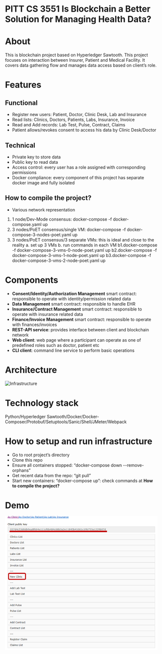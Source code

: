 # PITT CS 3551 Is Blockchain a Better Solution for Managing Health Data?﻿

# About

This is blockchain project based on Hyperledger Sawtooth. This project focuses on interaction between Insurer, 
Patient and Medical Facility. It covers data gathering flow and manages data access based on client’s role.

# Features

## Functional

- Register new users: Patient, Doctor, Clinic Desk, Lab and Insurance
- Read lists: Clinics, Doctors, Patients, Labs, Insurance, Invoice
- Read and Add records: Lab Test, Pulse, Contract, Claims
- Patient allows/revokes consent to access his data by Clinic Desk/Doctor

## Technical

- Private key to store data
- Public key to read data
- Access control: every user has a role assigned with corresponding permissions
- Docker compliance: every component of this project has separate docker image and fully isolated

## How to compile the project?

- Various network representation
1. 1 node/Dev-Mode consensus: docker-compose -f docker-compose.yaml up
2. 3 nodes/PoET consensus/single VM: docker-compose -f docker-compose-3-nodes-poet.yaml up
3. 3 nodes/PoET consensus/3 separate VMs: this is ideal and close to the reality
   a. set up 3 VMs
   b. run commands in each VM
   b1.docker-compose -f docker-compose-3-vms-0-node-poet.yaml up
   b2.docker-compose -f docker-compose-3-vms-1-node-poet.yaml up
   b3.docker-compose -f docker-compose-3-vms-2-node-poet.yaml up

# Components

- **Consent/Identity/Authorization Management** smart contract: responsible to operate with identity/permission related data
- **Data Management** smart contract: responsible to handle EHR
- **Insurance/Contract Management** smart contract: responsible to operate with insurance related data
- **Finance/Invoice Management** smart contract: responsible to operate with finances/invoices
- **REST-API service**: provides interface between client and blockchain network
- **Web client**: web page where a participant can operate as one of predefined roles such as doctor, patient etc
- **CLI client**: command line service to perform basic operations

# Architecture

![Infrastructure](https://github.com/hyperledger-labs/sawtooth-healthcare/blob/master/MedicalInsurance.png)

# Technology stack

Python/Hyperledger Sawtooth/Docker/Docker-Composer/Protobuf/Setuptools/Sanic/Shell/JMeter/Webpack

# How to setup and run infrastructure

- Go to root project’s directory
- Clone this repo
- Ensure all containers stopped: “docker-compose down --remove-orphans”
- Get recent data from the repo: “git pull”
- Start new containers: “docker-compose up”: check commands at **How to compile the project?**

# Demo
![Demo](https://github.com/kyyeh/sawtooth-healthcare/blob/master/Home.png)


